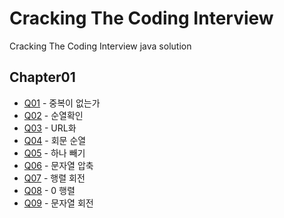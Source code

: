 # Cracking The Coding Interview

Cracking The Coding Interview java solution

## Chapter01

- [Q01](./chapter01/IsUniqueChars.java) - 중복이 없는가
- [Q02](./chapter01/Permutation.java) - 순열확인
- [Q03](./chapter01/ReplaceSpaces.java) - URL화
- [Q04](./chapter01/PermutationOfPalindrome.java) - 회문 순열
- [Q05](./chapter01/OnEditAway.java) - 하나 빼기
- [Q06](./chapter01/CompressString.java) - 문자열 압축
- [Q07](./chapter01/MatrixRotation.java) - 행렬 회전
- [Q08](./chapter01/SetZeros.java) - 0 행렬
- [Q09](./chapter01/StringRotation.java) - 문자열 회전
